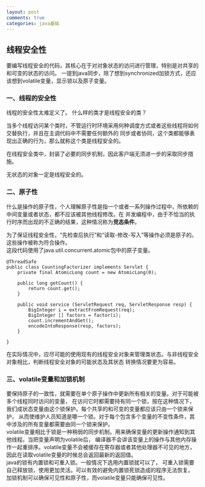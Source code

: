 ```yaml
---
layout: post
comments: true
categories: java基础
---
```

## 线程安全性
要编写线程安全的代码，其核心在于对对象状态的访问进行管理，特别是对共享的和可变的状态的访问。
一提到java同步，除了想到synchronized加锁方式，还应该想到volatile变量，显示锁以及原子变量。

### 一、线程的安全性
线程的安全性太难定义了。
什么样的类才是线程安全的类？


当多个线程访问某个类时，不管运行时环境采用何种调度方式或者这些线程将如何交替执行，并且在主调代码中不需要任何额外的
同步或者协同，这个类都能够表现出正确的行为，那么就称这个类是线程安全的。

在线程安全类中，封装了必要的同步机制，因此客户端无须进一步的采取同步措施。

无状态的对象一定是线程安全的。

### 二、原子性
什么是操作的原子性，个人理解原子性是指一个或者一系列操作过程中，所依赖的中间变量或者状态，都不应该被其他线程修改。在
并发编程中，由于不恰当的执行时序而出现的不正确的结果，这种情况称为**竞态条件**。

为了保证线程安全性，“先检查后执行”和“读取-修改-写入”等操作必须是原子的。这些操作被称为符合操作。  
这段代码使用了java.util.concurrent.atomic包中的原子变量。
  
```
@ThreadSafe
public class CountingFactorizer implements Servlet {
    private final AtomicLong count = new AtomicLong(0);
    
    public long getCount() {
        return count.get();
    }
    
    public void service (ServletRequest req, ServletResponse resp) {
        BigInteger i = extractFromRequest(req);
        BigInteger [] factors = factor(i);
        count.incrementAndGet();
        encodeIntoResponse(resp, factors);
    }

}
```
在实际情况中，应尽可能的使用现有的线程安全对象来管理类状态。与非线程安全对象相比，判断线程安全对象的可能状态及其状态
转换情况要更为容易。

### 三、volatile变量和加锁机制
要保持原子的一致性，就需要在单个原子操作中更新所有相关的变量。对于可能被多个线程同时访问的变量，
在访问它时都需要持有同一个锁，按在这种情况下，我们成状态变量由这个锁保护。每个共享的和可变的变量都应该只由一个锁来保护，
从而使维护人员知道是哪一个锁。对于每个包含多个变量的不变性条件，其中涉及的所有变量都需要由同一个锁来保护。  
volatile变量相比于锁是一种稍弱的同步机制。用来确保变量的更新操作通知到其他线程。当把变量声明为volatile后，
编译器不会讲该变量上的操作与其他内存操作一起重排序。volatile变量不会被缓存在寄存器或者其他处理器不可见的地方，
因此在读取volatile变量的时候总会返回最新的返回值。  
java的锁有内置锁和可重入锁。一般情况下选用内置锁就可以了，
可重入锁需要自己释放锁，使用更加灵活。可以有效的避免内置锁死锁造成的程序无法恢复。  
加锁机制可以确保可见性和原子性，而volatile变量只能确保可见性。


